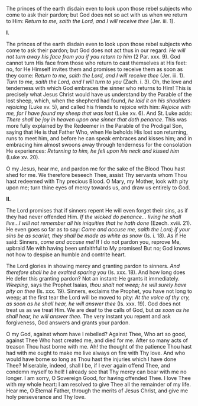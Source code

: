 
The princes of the earth disdain even to look upon those rebel subjects who come to ask their pardon; but God does not so act with us when we return to Him: *Return to me, saith the Lord, and I will receive thee* (Jer. iii. 1).

**I\.**

The princes of the earth disdain even to look upon those rebel subjects who come to ask their pardon; but God does not act thus in our regard: *He will not turn away his face from you if you return to him* (2 Par. xxx. 9). God cannot turn His face from those who return to cast themselves at His feet: no, for He Himself invites them and promises to receive them as soon as they come: *Return to me, saith the Lord, and I will receive thee* (Jer. iii. 1). *Turn to me, saith the Lord, and I will turn to you* (Zach. i. 3). Oh, the love and tenderness with which God embraces the sinner who returns to Him! This is precisely what Jesus Christ would have us understand by the Parable of the lost sheep, which, when the shepherd had found, *he laid it on his shoulders rejoicing* (Luke xv. 5), and called his friends to rejoice with him: *Rejoice with me, for I have found my sheep that was lost* (Luke xv. 6). And St. Luke adds: *There shall be joy in heaven upon one sinner that doth penance*. This was more fully explained by the Redeemer in the Parable of the Prodigal Son, saying that He is that Father Who, when He beholds His lost son returning, runs to meet him, and before he can speak embraces and kisses him; and in embracing him almost swoons away through tenderness for the consolation He experiences: *Returning to him, he fell upon his neck and kissed him* (Luke xv. 20).

O my Jesus, hear me, and pardon me for the sake of the Blood Thou hast shed for me. We therefore beseech Thee, assist Thy servants whom Thou hast redeemed with Thy precious Blood. O Mary, my Mother, look with pity upon me; turn thine eyes of mercy towards us, and draw us entirely to God.

**II\.**

The Lord promises that if sinners repent He will even forget their sins, as if they had never offended Him. *If the wicked do penance... living he shall live...I will not remember all his iniquities that he hath done* (Ezech. xviii. 21). He even goes so far as to say: *Come and accuse me, saith the Lord; if your sins be as scarlet, they shall be made as white as snow* (Is. i. 18). As if He said: Sinners, *come and accuse me!* If I do not pardon you, reprove Me, upbraid Me with having been unfaithful to My promises! But no; God knows not how to despise an humble and contrite heart.

The Lord glories in showing mercy and granting pardon to sinners. *And therefore shall he be exalted sparing you* (Is. xxx. 18). And how long does He defer this granting pardon? Not an instant: He grants it immediately. *Weeping*, says the Prophet Isaias, *thou shalt not weep; he will surely have pity on thee* (Is. xxx. 19). Sinners, exclaims the Prophet, you have not long to weep; at the first tear the Lord will be moved to pity: *At the voice of thy cry, as soon as he shall hear, he will answer thee* (Is. xxx. 19). God does not treat us as we treat Him. We are deaf to the calls of God, but *as soon as he shall hear, he will answer thee*. The very instant you repent and ask forgiveness, God answers and grants your pardon.

O my God, against whom have I rebelled? Against Thee, Who art so good, against Thee Who hast created me, and died for me. After so many acts of treason Thou hast borne with me. Ah! the thought of the patience Thou hast had with me ought to make me live always on fire with Thy love. And who would have borne so long as Thou hast the injuries which I have done Thee? Miserable, indeed, shall I be, if I ever again offend Thee, and condemn myself to hell! I already see that Thy mercy can bear with me no longer. I am sorry, O Sovereign Good, for having offended Thee. I love Thee with my whole heart: I am resolved to give Thee all the remainder of my life. Hear me, O Eternal Father, through the merits of Jesus Christ, and give me holy perseverance and Thy love.

